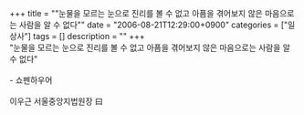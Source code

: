 +++
title = "\"눈물을 모르는 눈으로 진리를 볼 수 없고 아픔을 겪어보지 않은 마음으로는 사람을 알 수 없다\""
date = "2006-08-21T12:29:00+0900"
categories = ["일상사"]
tags = []
description = ""
+++
<span class="copyright_entry" style="display:block;" title="&quot;눈물을 모르는 눈으로 진리를 볼 수 없고 아픔을 겪어보지 않은 마음으로는 사람을 알 수 없다&quot;@@**@@http://shed.egloos.com/1396010"></span>"눈물을 모르는 눈으로 진리를 볼 수 없고 아픔을 겪어보지 않은 마음으로는 사람을 알 수 없다"
<br>
<br>-&nbsp;쇼펜하우어
<br>
<br>이우근 서울중앙지법원장 曰 
<!--
       <rdf:RDF xmlns:rdf="http://www.w3.org/1999/02/22-rdf-syntax-ns#"
		    xmlns:dc="http://purl.org/dc/elements/1.1/"
		    xmlns:trackback="http://madskills.com/public/xml/rss/module/trackback/">
       <rdf:Description
	        rdf:about="http://shed.egloos.com/1396010"
	        dc:identifier="http://shed.egloos.com/1396010"
	        dc:title="&quot;눈물을 모르는 눈으로 진리를 볼 수 없고 아픔을 겪어보지 않은 마음으로는 사람을 알 수 없다&quot;"
	        trackback:ping="http://shed.egloos.com/tb/1396010"/>
       </rdf:RDF>
       -->

<ul></ul>